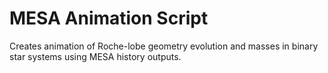 # MESA Animation Script
Creates animation of Roche-lobe geometry evolution and masses in binary star systems using MESA history outputs.
